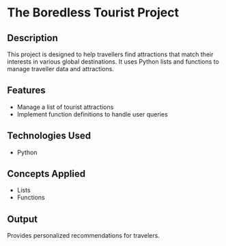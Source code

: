 # The Boredless Tourist Project

## Description
This project is designed to help travellers find attractions that match their interests in various global destinations. It uses Python lists and functions to manage traveller data and attractions.

## Features
- Manage a list of tourist attractions
- Implement function definitions to handle user queries

## Technologies Used
- Python

## Concepts Applied
- Lists
- Functions

## Output
Provides personalized recommendations for travelers.
